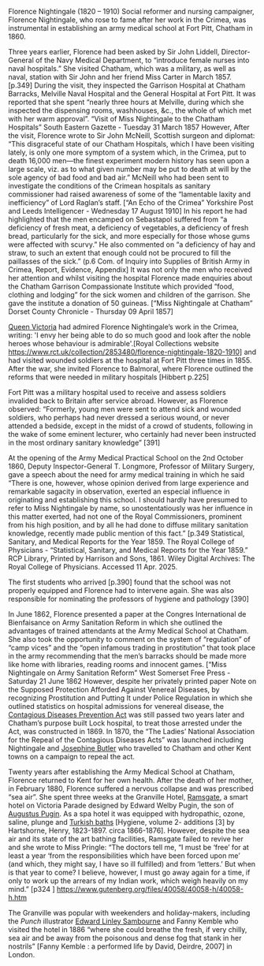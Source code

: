 Florence Nightingale (1820 – 1910)
Social reformer and nursing campaigner, Florence Nightingale, who rose to fame after her work in the Crimea, was instrumental in establishing an army medical school at Fort Pitt, Chatham in 1860. 

Three years earlier, Florence had been asked by Sir John Liddell, Director-General of the Navy Medical Department, to “introduce female nurses into naval hospitals.” She visited Chatham, which was a military, as well as naval, station with Sir John and her friend Miss Carter in March 1857. [p.349] During the visit, they inspected the Garrison Hospital at Chatham Barracks, Melville Naval Hospital and the General Hospital at Fort Pitt. It was reported that she spent “nearly three hours at Melville, during which she inspected the dispensing rooms, washhouses, &c., the whole of which met with her warm approval”. “Visit of Miss Nightingale to the Chatham Hospitals” South Eastern Gazette - Tuesday 31 March 1857
However,  After the visit, Florence wrote to Sir John McNeill, Scottish surgeon and diplomat: “This disgraceful state of our Chatham Hospitals, which I have been visiting lately, is only one more symptom of a system which, in the Crimea, put to death 16,000 men—the finest experiment modern history has seen upon a large scale, viz. as to what given number may be put to death at will by the sole agency of bad food and bad air.” McNeill who had been sent to investigate the conditions of the Crimean hospitals as sanitary commissioner had raised awareness of some of the “lamentable laxity and inefficiency” of Lord Raglan’s staff. [“An Echo of the Crimea” Yorkshire Post and Leeds Intelligencer - Wednesday 17 August 1910] In his report he had highlighted that the men encamped on Sebastapol suffered from “a deficiency of fresh meat, a deficiency of vegetables, a deficiency of fresh bread, particularly for the sick, and more especially for those whose gums were affected with scurvy.” He also commented on “a deficiency of hay and straw, to such an extent that enough could not be procured to fill the paillasses of the sick.” (p.6 Com. of Inquiry into Supplies of British Army in Crimea, Report, Evidence, Appendix]
It was not only the men who received her attention and whilst visiting the hospital Florence made enquiries about the Chatham Garrison Compassionate Institute which provided “food, clothing and lodging” for the sick women and children of the garrison. She gave the institute a donation of 50 guineas. [“Miss Nightingale at Chatham” Dorset County Chronicle - Thursday 09 April 1857]

[Queen Victoria](/19c/19c-victoria-biography) had admired Florence Nightingale’s work in the Crimea, writing: 'I envy her being able to do so much good and look after the noble heroes whose behaviour is admirable'.[Royal Collections website https://www.rct.uk/collection/2853480/florence-nightingale-1820-1910] and had visited wounded soldiers at the hospital at Fort Pitt three times in 1855. After the war, she invited Florence to Balmoral, where Florence outlined the reforms that were needed in military hospitals [Hibbert p.225]

Fort Pitt was a military hospital used to receive and assess soldiers invalided back to Britain after service abroad. However, as Florence observed: “Formerly, young men were sent to attend sick and wounded soldiers, who perhaps had never dressed a serious wound, or never attended a bedside, except in the midst of a crowd of students, following in the wake of some eminent lecturer, who certainly had never been instructed in the most ordinary sanitary knowledge” [391]

At the opening of the Army Medical Practical School on the 2nd October 1860, Deputy Inspector-General T. Longmore, Professor of Military Surgery, gave a speech about the need for army medical training in which he said “There is one, however, whose opinion derived from large experience and remarkable sagacity in observation, exerted an especial influence in originating and establishing this school. I should hardly have presumed to refer to Miss Nightingale by name, so unostentatiously was her influence in this matter exerted, had not one of the Royal Commissioners, prominent from his high position, and by all he had done to diffuse military sanitation knowledge, recently made public mention of this fact.” [p.349 Statistical, Sanitary, and Medical Reports for the Year 1859. The Royal College of Physicians - “Statistical, Sanitary, and Medical Reports for the Year 1859.” RCP Library, Printed by Harrison and Sons, 1861. Wiley Digital Archives: The Royal College of Physicians. Accessed 11 Apr. 2025.

The first students who arrived [p.390] found that the school was not properly equipped and Florence had to intervene again. She was also responsible for nominating the professors of hygiene and pathology [390]

In June 1862, Florence presented a paper at the Congres International de Bienfaisance on Army Sanitation Reform in which she outlined the advantages of trained attendants at the Army Medical School at Chatham. She also took the opportunity to comment on the system of “regulation” of “camp vices” and the “open infamous trading in prostitution” that took place in the army recommending that the men’s barracks should be made more like home with libraries, reading rooms and innocent games. [“Miss Nightingale on Army Sanitation Reform” West Somerset Free Press - Saturday 21 June 1862
However, despite her privately printed paper Note on the Supposed Protection Afforded Against Venereal Diseases, by recognizing Prostitution and Putting It under Police Regulation in which she outlined statistics on hospital admissions for venereal disease, the [Contagious Diseases Prevention Act](/19c/19c-contagious-diseases) was still passed two years later and Chatham’s purpose built Lock hospital, to treat those arrested under the Act, was constructed in 1869. In 1870, the “The Ladies’ National Association for the Repeal of the Contagious Diseases Acts” was launched including Nightingale and [Josephine Butler](/19c/19c-butler-biography) who travelled to Chatham and other Kent towns on a campaign to repeal the act.

Twenty years after establishing the Army Medical School at Chatham, Florence returned to Kent for her own health.
After the death of her mother, in February 1880, Florence suffered a nervous collapse and was prescribed “sea air”. She spent three weeks at the Granville Hotel, [Ramsgate]( /19c/19c-ramsgate/), a smart hotel on Victoria Parade designed by Edward Welby Pugin, the son of [Augustus Pugin](19c/19c-pugin-biography). As a spa hotel it was equipped with hydropathic, ozone, saline, plunge and [Turkish baths](/19c/19c-turkish-baths) [Hygiene, volume 2- additions [3]
by Hartshorne, Henry, 1823-1897. circa 1866-1876]. However, despite the sea air and its state of the art bathing facilities, Ramsgate failed to revive her and she wrote to Miss Pringle:  “The doctors tell me, “I must be ‘free’ for at least a year ‘from the responsibilities which have been forced upon me’ (and which, they might say, I have so ill fulfilled) and from ‘letters.’ But when is that year to come? I believe, however, I must go away again for a time, if only to work up the arrears of my Indian work, which weigh heavily on my mind.” [p324 ] https://www.gutenberg.org/files/40058/40058-h/40058-h.htm

The Granville was popular with weekenders and holiday-makers, including the _Punch_ illustrator [Edward Linley Sambourne](/19c/19c-sambourne-biography) and Fanny Kemble who visited the hotel in 1886 “where she could breathe the fresh, if very chilly, sea air and be away from the poisonous and dense fog that stank in her nostrils” [Fanny Kemble : a performed life by David, Deirdre, 2007] in London.
